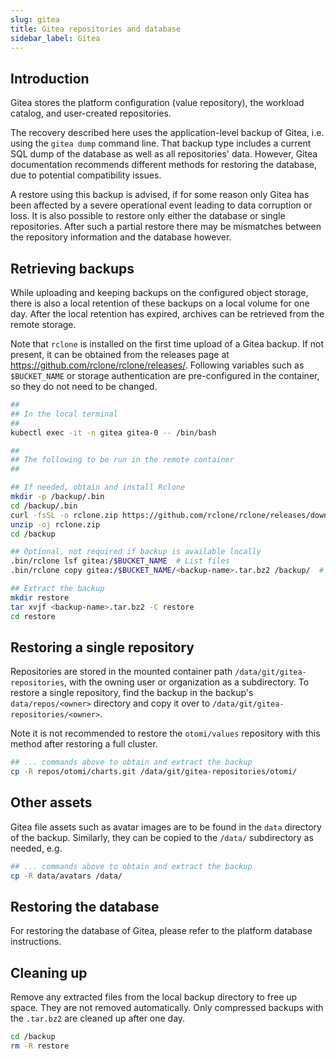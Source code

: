 ```yaml
---
slug: gitea
title: Gitea repositories and database
sidebar_label: Gitea
---
```

## Introduction

Gitea stores the platform configuration (value repository), the workload catalog, and user-created repositories.

The recovery described here uses the application-level backup of Gitea, i.e. using the `gitea dump` command line. That backup type includes a current SQL dump of the database as well as all repositories' data. However, Gitea documentation recommends different methods for restoring the database, due to potential compatibility issues.

A restore using this backup is advised, if for some reason only Gitea has been affected by a severe operational event leading to data corruption or loss. It is also possible to restore only either the database or single repositories. After such a partial restore there may be mismatches between the repository information and the database however.

## Retrieving backups

While uploading and keeping backups on the configured object storage, there is also a local retention of these backups on a local volume for one day. After the local retention has expired, archives can be retrieved from the remote storage.

Note that `rclone` is installed on the first time upload of a Gitea backup. If not present, it can be obtained from the releases page at https://github.com/rclone/rclone/releases/. Following variables such as `$BUCKET_NAME` or storage authentication are pre-configured in the container, so they do not need to be changed.

```sh
##
## In the local terminal
##
kubectl exec -it -n gitea gitea-0 -- /bin/bash

##
## The following to be run in the remote container
##

## If needed, obtain and install Rclone
mkdir -p /backup/.bin
cd /backup/.bin
curl -fsSL -o rclone.zip https://github.com/rclone/rclone/releases/download/v1.69.0/rclone-v1.69.0-linux-amd64.zip
unzip -oj rclone.zip
cd /backup

## Optional, not required if backup is available locally
.bin/rclone lsf gitea:/$BUCKET_NAME  # List files
.bin/rclone copy gitea:/$BUCKET_NAME/<backup-name>.tar.bz2 /backup/  # Obtain file

## Extract the backup
mkdir restore
tar xvjf <backup-name>.tar.bz2 -C restore
cd restore
```

## Restoring a single repository

Repositories are stored in the mounted container path `/data/git/gitea-repositories`, with the owning user or organization as a subdirectory. To restore a single repository, find the backup in the backup's `data/repos/<owner>` directory and copy it over to `/data/git/gitea-repositories/<owner>`.

Note it is not recommended to restore the `otomi/values` repository with this method after restoring a full cluster.

```sh
## ... commands above to obtain and extract the backup
cp -R repos/otomi/charts.git /data/git/gitea-repositories/otomi/
```

## Other assets

Gitea file assets such as avatar images are to be found in the `data` directory of the backup. Similarly, they can be copied to the `/data/` subdirectory as needed, e.g.

```sh
## ... commands above to obtain and extract the backup
cp -R data/avatars /data/
```

## Restoring the database

For restoring the database of Gitea, please refer to the platform database instructions.

## Cleaning up

Remove any extracted files from the local backup directory to free up space. They are not removed automatically. Only compressed backups with the `.tar.bz2` are cleaned up after one day.

```sh
cd /backup
rm -R restore
```
